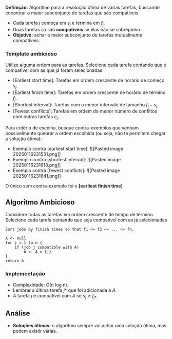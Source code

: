 **Definição:** Algoritmo para a resolução ótima de várias tarefas, buscando encontrar o maior subconjunto de tarefas que são compatíveis.

- Cada tarefa $j$ começa em $s_{j}$ e termina em $f_j$.
- Duas tarefas só são **compatíveis** se elas não se sobrepõem.
- **Objetivo:** achar o maior subconjunto de tarefas mutualmente compatíveis.

### Template ambicioso

Utilize alguma ordem para as tarefas. Selecione cada tarefa contando que é compatível com as que já foram selecionadas

- [Earliest start time]: Tarefas em ordem crescente de horário de começo $s_j$.
- [Earliest finish time]: Tarefas em ordem crescente de horário de término $f_j$.
- [Shortest interval]: Tarefas com o menor intervalo de tamanho $f_j - s_j$.
- [Fewest conflicts]: Tarefas em ordem do menor número de conflitos com outras tarefas $c_j$.

Para critério de escolha, busque contra-exemplos que venham possivelmente quebrar a ordem escolhida (ou seja, não te permitem chegar a solução ótima):

- Exemplo contra [earliest start time]: 
	![[Pasted image 20250116231531.png]]
- Exemplo contra [shortest interval]: 
	![[Pasted image 20250116231618.png]]
- Exemplo contra [fewest conflicts]: 
	![[Pasted image 20250116231641.png]]

O único sem contra-exemplo foi o **[earliest finish time]**

## Algoritmo Ambicioso

Considere todas as tarefas em ordem crescente de tempo de término. Selecione cada tarefa contando que seja compatível com as já selecionadas

```
Sort jobs by finish times so that f1 <= f2 <= ... <= fn.

A <- null
for j = 1 to n {
	if (job j compatible with A)
		A <- A u {j}
}
return A
```

### Implementação

- Complexidade: O(n log n).
- Lembrar a última tarefa $j*$ que foi adicionada a $A$.
- A tarefa $j$ é compatível com $A$ se $s_j \ge f_{j*}$.

## Análise

- **Soluções ótimas:** o algoritmo sempre vai achar uma solução ótima, mas podem existir várias.